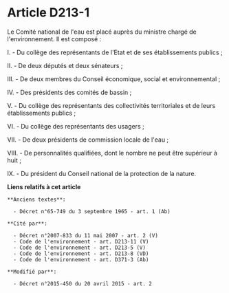 # Article D213-1

Le Comité national de l'eau est placé auprès du ministre chargé de l'environnement. Il est composé : 

I. - Du collège des représentants de l'Etat et de ses établissements publics ; 

II. - De deux députés et deux sénateurs ; 

III. - De deux membres du   Conseil économique, social et environnemental ; 

IV. - Des présidents des comités de bassin ; 

V. - Du collège des représentants des collectivités territoriales et de leurs établissements publics ; 

VI. - Du collège des représentants des usagers ; 

VII. - De deux présidents de commission locale de l'eau ; 

VIII. - De personnalités qualifiées, dont le nombre ne peut être supérieur à huit ;

IX. - Du président du Conseil national de la protection de la nature.

**Liens relatifs à cet article**

	**Anciens textes**:

	  - Décret n°65-749 du 3 septembre 1965 - art. 1 (Ab)

	**Cité par**:

	  - Décret n°2007-833 du 11 mai 2007 - art. 2 (V)
	  - Code de l'environnement - art. D213-11 (V)
	  - Code de l'environnement - art. D213-5 (V)
	  - Code de l'environnement - art. D213-8 (VD)
	  - Code de l'environnement - art. D371-3 (Ab)

	**Modifié par**:

	  - Décret n°2015-450 du 20 avril 2015 - art. 2
